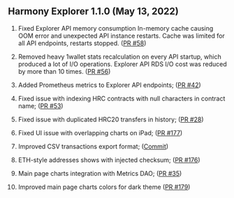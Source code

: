 
## Harmony Explorer 1.1.0 (May 13, 2022)

1) Fixed Explorer API memory consumption
   In-memory cache causing OOM error and unexpected API instance restarts. Cache was limited for all API endpoints, restarts stopped.
   ([PR #58](https://github.com/harmony-one/explorer-v2-backend/pull/58))

2) Removed heavy 1wallet stats recalculation on every API startup, which produced a lot of I/O operations. Explorer API RDS I/O cost was reduced by more than 10 times.
   ([PR #56](https://github.com/harmony-one/explorer-v2-backend/pull/56))

3) Added Prometheus metrics to Explorer API endpoints;
   ([PR #42](https://github.com/harmony-one/explorer-v2-backend/pull/42))

4) Fixed issue with indexing HRC contracts with null characters in contract name;
   ([PR #53](https://github.com/harmony-one/explorer-v2-backend/pull/53))

5) Fixed issue with duplicated HRC20 transfers in history;
   ([PR #28](https://github.com/harmony-one/explorer-v2-backend/pull/28))

6) Fixed UI issue with overlapping charts on iPad;
   ([PR #177](https://github.com/harmony-one/explorer-v2-frontend/pull/177))

7) Improved CSV transactions export format;
   ([Commit](https://github.com/harmony-one/explorer-v2-frontend/commit/e21175729f233384bfeed4a2d5e819303b417af1))

8) ETH-style addresses shows with injected checksum;
   ([PR #176](https://github.com/harmony-one/explorer-v2-frontend/pull/176))

9) Main page charts integration with Metrics DAO;
   ([PR #35](https://github.com/harmony-one/explorer-v2-backend/pull/35))

10) Improved main page charts colors for dark theme
    ([PR #179](https://github.com/harmony-one/explorer-v2-frontend/pull/179))

